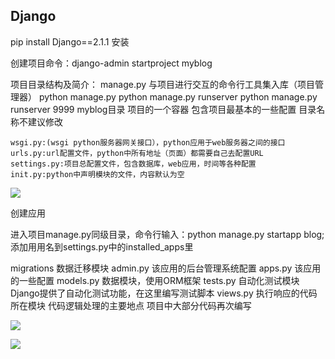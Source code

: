 ## Django ##
pip install Django==2.1.1  安装

创建项目命令：django-admin startproject myblog

项目目录结构及简介：
manage.py 与项目进行交互的命令行工具集入库（项目管理器）
	python manage.py
	python manage.py runserver
	python manage.py runserver 9999
myblog目录
	项目的一个容器
	包含项目最基本的一些配置
	目录名称不建议修改
	
	wsgi.py:(wsgi python服务器网关接口），python应用于web服务器之间的接口
	urls.py:url配置文件，python中所有地址（页面）都需要自己去配置URL
	settings.py:项目总配置文件，包含数据库，web应用，时间等各种配置
	init.py:python中声明模块的文件，内容默认为空

![](https://i.imgur.com/7UkL2NV.png)

创建应用

进入项目manage.py同级目录，命令行输入：python manage.py startapp blog;添加用用名到settings.py中的installed_apps里

migrations
	数据迁移模块
admin.py
	该应用的后台管理系统配置
apps.py
	该应用的一些配置
models.py
	数据模块，使用ORM框架
tests.py
	自动化测试模块
	Django提供了自动化测试功能，在这里编写测试脚本
views.py
	执行响应的代码所在模块
	代码逻辑处理的主要地点
	项目中大部分代码再次编写

![](https://i.imgur.com/fgkJnjq.png)

![](https://i.imgur.com/jDXXb8V.png)